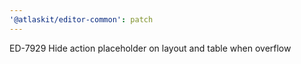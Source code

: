 ```yaml
---
'@atlaskit/editor-common': patch
---
```


ED-7929 Hide action placeholder on layout and table when overflow
